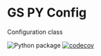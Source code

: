 # GS PY Config

Configuration class

![Python package](https://github.com/guionardo/py-config/workflows/Python%20package/badge.svg)
[![codecov](https://codecov.io/gh/guionardo/py-config/branch/develop/graph/badge.svg)](https://codecov.io/gh/guionardo/py-config)